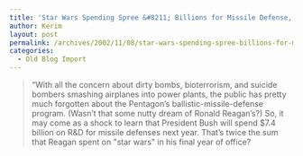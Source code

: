 ```yaml
---
title: 'Star Wars Spending Spree &#8211; Billions for Missile Defense, peanuts for anti-terrorism.'
author: Kerim
layout: post
permalink: /archives/2002/11/08/star-wars-spending-spree-billions-for-missile-defense-peanuts-for-anti-terrorism/
categories:
  - Old Blog Import
---
```


>   &#8220;With all the concern about dirty bombs, bioterrorism, and suicide bombers smashing airplanes into power plants, the public has pretty much forgotten about the Pentagon&#8217;s ballistic-missile-defense program. (Wasn&#8217;t that some nutty dream of Ronald Reagan&#8217;s?) So, it may come as a shock to learn that President Bush will spend $7.4 billion on R&D for missile defenses next year. That&#8217;s twice the sum that Reagan spent on "star wars" in his final year of office? 
>   

>   
>  